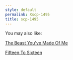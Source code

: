 ```yaml
---
style: default
permalink: Xscp-1495
title: scp-1495
---
```

You may also like:

[The Beast You've Made Of Me](http://scp-wiki.net/the-beast-you-ve-made-of-me)

[Fifteen To Sixteen](http://scp-wiki.net/fifteen-to-sixteen)
